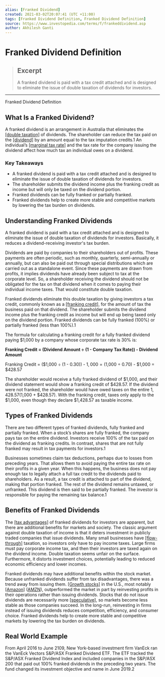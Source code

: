 ```yaml
---
alias: [Franked Dividend]
created: 2021-03-02T20:07:41 (UTC +11:00)
tags: [Franked Dividend Definition, Franked Dividend Definition]
source: https://www.investopedia.com/terms/f/frankeddividend.asp
author: Akhilesh Ganti
---
```


# Franked Dividend Definition

> ## Excerpt
> A franked dividend is paid with a tax credit attached and is designed to eliminate the issue of double taxation of dividends for investors.

---

Franked Dividend Definition
## What Is a Franked Dividend?

A franked dividend is an arrangement in Australia that eliminates the [[double taxation]](https://www.investopedia.com/terms/d/double_taxation.asp) of dividends. The shareholder can reduce the tax paid on the [[dividend]](https://www.investopedia.com/terms/d/dividend.asp) by an amount equal to the tax imputation credits.1 An individual’s [[marginal tax rate]](https://www.investopedia.com/terms/m/marginaltaxrate.asp) and the tax rate for the company issuing the dividend affect how much tax an individual owes on a dividend.

### Key Takeaways

-   A franked dividend is paid with a tax credit attached and is designed to eliminate the issue of double taxation of dividends for investors.
-   The shareholder submits the dividend income plus the franking credit as income but will only be taxed on the dividend portion.
-   Franked dividends can be fully franked or partially franked.
-   Franked dividends help to create more stable and competitive markets by lowering the tax burden on dividends.

## Understanding Franked Dividends

A franked dividend is paid with a tax credit attached and is designed to eliminate the issue of double taxation of dividends for investors. Basically, it reduces a dividend-receiving investor's tax burden.

Dividends are paid by companies to their shareholders out of profits. These payments are often periodic, such as monthly, quarterly, semi-annually or annually, but can also be paid out through special distributions which are carried out as a standalone event. Since these payments are drawn from profits, it implies dividends have already been subject to tax at the corporate level. So, a shareholder receiving the dividend should not be obligated for the tax on that dividend when it comes to paying their individual income taxes. That would constitute double taxation.

Franked dividends eliminate this double taxation by giving investors a tax credit, commonly known as a [[franking credit]](https://www.investopedia.com/terms/f/frankingcredit.asp), for the amount of tax the business paid on that dividend. The shareholder submits the dividend income plus the franking credit as income but will end up being taxed only on the dividend portion. Franked dividends can be fully franked (100%) or partially franked (less than 100%).1

The formula for calculating a franking credit for a fully franked dividend paying $1,000 by a company whose corporate tax rate is 30% is:

**Franking Credit = (Dividend Amount ÷ (1 - Company Tax Rate)) - Dividend Amount**

Franking Credit = ($1,000 ÷ (1 - 0.30)) - $1,000 = ($1,000 ÷ 0.70) - $1,000 = $428.57

The shareholder would receive a fully franked dividend of $1,000, and their dividend statement would show a franking credit of $428.57. If the dividend were not franked, the shareholder would have owed taxes on the entire $1,428.57 ($1,000 + $428.57). With the franking credit, taxes only apply to the $1,000, even though they declare $1,428.57 as taxable income.

## Types of Franked Dividends

There are two different types of franked dividends, fully franked and partially franked. When a stock’s shares are fully franked, the company pays tax on the entire dividend. Investors receive 100% of the tax paid on the dividend as franking credits. In contrast, shares that are not fully franked may result in tax payments for investors.1

Businesses sometimes claim tax deductions, perhaps due to losses from preceding years. That allows them to avoid paying the entire tax rate on their profits in a given year. When this happens, the business does not pay enough tax to legally attach a full tax credit to the dividends paid to shareholders. As a result, a tax credit is attached to part of the dividend, making that portion franked. The rest of the dividend remains untaxed, or unfranked. This dividend is then said to be partially franked. The investor is responsible for paying the remaining tax balance.1

## Benefits of Franked Dividends

The [[tax advantages]](https://www.investopedia.com/terms/t/tax-advantaged.asp) of franked dividends for investors are apparent, but there are additional benefits for markets and society. The classic argument against double taxation of income is that it deters investment in publicly traded companies that issue dividends. Many small businesses have [[flow-through]](https://www.investopedia.com/terms/f/flow-through.asp) taxation, so investors only have to pay income taxes. Large firms must pay corporate income tax, and then their investors are taxed again on the dividend income. Double taxation seems unfair on the surface. Furthermore, it distorts investment choices, potentially leading to reduced economic efficiency and lower incomes.

Franked dividends may have additional benefits within the stock market. Because unfranked dividends suffer from tax disadvantages, there was a trend away from issuing them. [[Growth stocks]](https://www.investopedia.com/terms/g/growthstock.asp) in the U.S., most notably [[Amazon]](https://www.investopedia.com/insights/amazon-effect-us-economy/) ([AMZN](https://www.investopedia.com/markets/quote?tvwidgetsymbol=amzn)), outperformed the market in part by reinvesting profits in their operations rather than issuing dividends. Stocks that do not issue dividends are necessarily more [[speculative]](https://www.investopedia.com/terms/s/speculation.asp), so markets become less stable as those companies succeed. In the long-run, reinvesting in firms instead of issuing dividends reduces competition, efficiency, and consumer choice. Franked dividends help to create more stable and competitive markets by lowering the tax burden on dividends.

## Real World Example

From April 2016 to June 2109, New York-based investment firm VanEck ran the VanEck Vectors S&P/ASX Franked Dividend ETF. The ETF tracked the S&P/ASX Franked Dividend Index and included companies in the S&P/ASX 200 that paid out 100% franked dividends in the preceding two years. The fund changed its investment objective and name in June 2019.2
